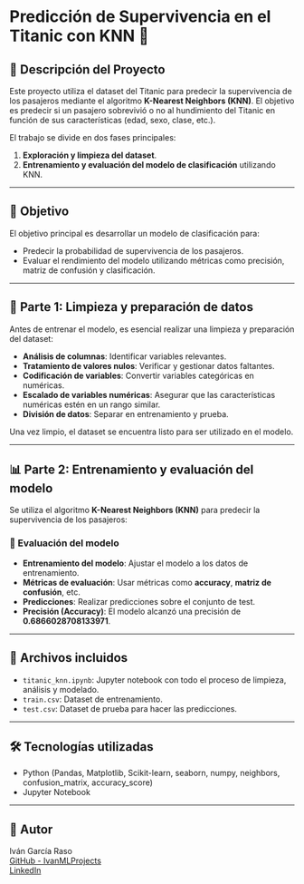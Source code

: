 # Predicción de Supervivencia en el Titanic con KNN 🚢

## 📌 Descripción del Proyecto
Este proyecto utiliza el dataset del Titanic para predecir la supervivencia de los pasajeros mediante el algoritmo **K-Nearest Neighbors (KNN)**. El objetivo es predecir si un pasajero sobrevivió o no al hundimiento del Titanic en función de sus características (edad, sexo, clase, etc.).

El trabajo se divide en dos fases principales:

1. **Exploración y limpieza del dataset**.
2. **Entrenamiento y evaluación del modelo de clasificación** utilizando KNN.

---

## 🎯 Objetivo
El objetivo principal es desarrollar un modelo de clasificación para:
- Predecir la probabilidad de supervivencia de los pasajeros.
- Evaluar el rendimiento del modelo utilizando métricas como precisión, matriz de confusión y clasificación.

---

## 🧹 Parte 1: Limpieza y preparación de datos

Antes de entrenar el modelo, es esencial realizar una limpieza y preparación del dataset:

- **Análisis de columnas**: Identificar variables relevantes.
- **Tratamiento de valores nulos**: Verificar y gestionar datos faltantes.
- **Codificación de variables**: Convertir variables categóricas en numéricas.
- **Escalado de variables numéricas**: Asegurar que las características numéricas estén en un rango similar.
- **División de datos**: Separar en entrenamiento y prueba.

Una vez limpio, el dataset se encuentra listo para ser utilizado en el modelo.

---

## 📊 Parte 2: Entrenamiento y evaluación del modelo

Se utiliza el algoritmo **K-Nearest Neighbors (KNN)** para predecir la supervivencia de los pasajeros:

### 🔎 Evaluación del modelo
- **Entrenamiento del modelo**: Ajustar el modelo a los datos de entrenamiento.
- **Métricas de evaluación**: Usar métricas como **accuracy**, **matriz de confusión**, etc.
- **Predicciones**: Realizar predicciones sobre el conjunto de test.
- **Precisión (Accuracy)**: El modelo alcanzó una precisión de **0.6866028708133971**.

---

## 📁 Archivos incluidos
- `titanic_knn.ipynb`: Jupyter notebook con todo el proceso de limpieza, análisis y modelado.
- `train.csv`: Dataset de entrenamiento.
- `test.csv`: Dataset de prueba para hacer las predicciones.

---

## 🛠️ Tecnologías utilizadas
- Python (Pandas, Matplotlib, Scikit-learn, seaborn, numpy, neighbors, confusion_matrix, accuracy_score)
- Jupyter Notebook

---

## 🚀 Autor
Iván García Raso  
[GitHub - IvanMLProjects](https://github.com/IvanMLProjects)  
[LinkedIn](https://www.linkedin.com/in/ivan-garcia-raso)
